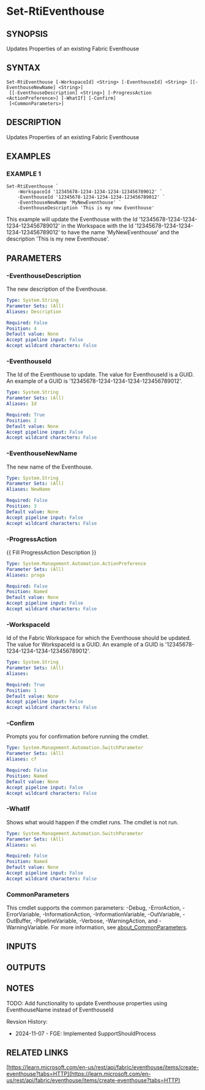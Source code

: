 # Set-RtiEventhouse

## SYNOPSIS
Updates Properties of an existing Fabric Eventhouse

## SYNTAX

```
Set-RtiEventhouse [-WorkspaceId] <String> [-EventhouseId] <String> [[-EventhouseNewName] <String>]
 [[-EventhouseDescription] <String>] [-ProgressAction <ActionPreference>] [-WhatIf] [-Confirm]
 [<CommonParameters>]
```

## DESCRIPTION
Updates Properties of an existing Fabric Eventhouse

## EXAMPLES

### EXAMPLE 1
```
Set-RtiEventhouse `
    -WorkspaceId '12345678-1234-1234-1234-123456789012' `
    -EventhouseId '12345678-1234-1234-1234-123456789012' `
    -EventhouseNewName 'MyNewEventhouse' `
    -EventhouseDescription 'This is my new Eventhouse'
```

This example will update the Eventhouse with the Id '12345678-1234-1234-1234-123456789012' 
in the Workspace with the Id '12345678-1234-1234-1234-123456789012' to 
have the name 'MyNewEventhouse' and the description 
'This is my new Eventhouse'.

## PARAMETERS

### -EventhouseDescription
The new description of the Eventhouse.

```yaml
Type: System.String
Parameter Sets: (All)
Aliases: Description

Required: False
Position: 4
Default value: None
Accept pipeline input: False
Accept wildcard characters: False
```

### -EventhouseId
The Id of the Eventhouse to update.
The value for EventhouseId is a GUID. 
An example of a GUID is '12345678-1234-1234-1234-123456789012'.

```yaml
Type: System.String
Parameter Sets: (All)
Aliases: Id

Required: True
Position: 2
Default value: None
Accept pipeline input: False
Accept wildcard characters: False
```

### -EventhouseNewName
The new name of the Eventhouse.

```yaml
Type: System.String
Parameter Sets: (All)
Aliases: NewName

Required: False
Position: 3
Default value: None
Accept pipeline input: False
Accept wildcard characters: False
```

### -ProgressAction
{{ Fill ProgressAction Description }}

```yaml
Type: System.Management.Automation.ActionPreference
Parameter Sets: (All)
Aliases: proga

Required: False
Position: Named
Default value: None
Accept pipeline input: False
Accept wildcard characters: False
```

### -WorkspaceId
Id of the Fabric Workspace for which the Eventhouse should be updated.
The value for WorkspaceId is a GUID. 
An example of a GUID is '12345678-1234-1234-1234-123456789012'.

```yaml
Type: System.String
Parameter Sets: (All)
Aliases:

Required: True
Position: 1
Default value: None
Accept pipeline input: False
Accept wildcard characters: False
```

### -Confirm
Prompts you for confirmation before running the cmdlet.

```yaml
Type: System.Management.Automation.SwitchParameter
Parameter Sets: (All)
Aliases: cf

Required: False
Position: Named
Default value: None
Accept pipeline input: False
Accept wildcard characters: False
```

### -WhatIf
Shows what would happen if the cmdlet runs.
The cmdlet is not run.

```yaml
Type: System.Management.Automation.SwitchParameter
Parameter Sets: (All)
Aliases: wi

Required: False
Position: Named
Default value: None
Accept pipeline input: False
Accept wildcard characters: False
```

### CommonParameters
This cmdlet supports the common parameters: -Debug, -ErrorAction, -ErrorVariable, -InformationAction, -InformationVariable, -OutVariable, -OutBuffer, -PipelineVariable, -Verbose, -WarningAction, and -WarningVariable. For more information, see [about_CommonParameters](http://go.microsoft.com/fwlink/?LinkID=113216).

## INPUTS

## OUTPUTS

## NOTES
TODO: Add functionality to update Eventhouse properties using EventhouseName instead of EventhouseId

Revsion History:

- 2024-11-07 - FGE: Implemented SupportShouldProcess

## RELATED LINKS

[https://learn.microsoft.com/en-us/rest/api/fabric/eventhouse/items/create-eventhouse?tabs=HTTP](https://learn.microsoft.com/en-us/rest/api/fabric/eventhouse/items/create-eventhouse?tabs=HTTP)

